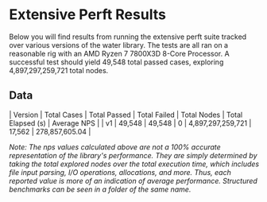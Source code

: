 # Extensive Perft Results

Below you will find results from running the extensive perft suite tracked over various versions of the water library. The tests are all ran on a reasonable rig with an AMD Ryzen 7 7800X3D 8-Core Processor. A successful test should yield 49,548 total passed cases, exploring 4,897,297,259,721 total nodes.

## Data

| Version | Total Cases | Total Passed | Total Failed | Total Nodes       | Total Elapsed (s) | Average NPS    |
| v1      | 49,548      | 49,548       | 0            | 4,897,297,259,721 | 17,562            | 278,857,605.04 |

_Note: The nps values calculated above are not a 100% accurate representation of the library's performance. They are simply determined by taking the total explored nodes over the total execution time, which includes file input parsing, I/O operations, allocations, and more. Thus, each reported value is more of an indication of average performance. Structured benchmarks can be seen in a folder of the same name._ 